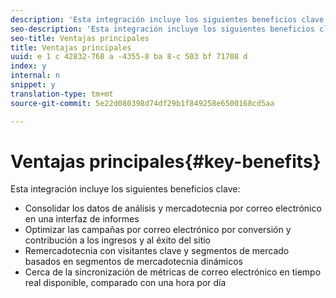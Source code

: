 ```yaml
---
description: 'Esta integración incluye los siguientes beneficios clave '
seo-description: 'Esta integración incluye los siguientes beneficios clave '
seo-title: Ventajas principales
title: Ventajas principales
uuid: e 1 c 42832-768 a -4355-8 ba 8-c 503 bf 71708 d
index: y
internal: n
snippet: y
translation-type: tm+mt
source-git-commit: 5e22d080398d74df29b1f849258e6500168cd5aa

---
```



# Ventajas principales{#key-benefits}

Esta integración incluye los siguientes beneficios clave:

* Consolidar los datos de análisis y mercadotecnia por correo electrónico en una interfaz de informes
* Optimizar las campañas por correo electrónico por conversión y contribución a los ingresos y al éxito del sitio
* Remercadotecnia con visitantes clave y segmentos de mercado basados en segmentos de mercadotecnia dinámicos
* Cerca de la sincronización de métricas de correo electrónico en tiempo real disponible, comparado con una hora por día

